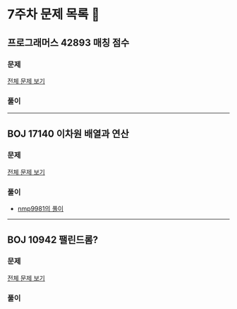 # 7주차 문제 목록 📝
## 프로그래머스 42893 매칭 점수
### 문제
[전체 문제 보기](https://programmers.co.kr/learn/courses/30/lessons/42893)
### 풀이

___
## BOJ 17140 이차원 배열과 연산
### 문제
[전체 문제 보기](https://www.acmicpc.net/problem/17140)
### 풀이
- [nmp9981의 풀이](https://m.blog.naver.com/PostView.naver?blogId=tybnasgo&logNo=222575654694&navType=by)

___
## BOJ 10942 팰린드롬?
### 문제
[전체 문제 보기](https://www.acmicpc.net/problem/10942)
### 풀이

